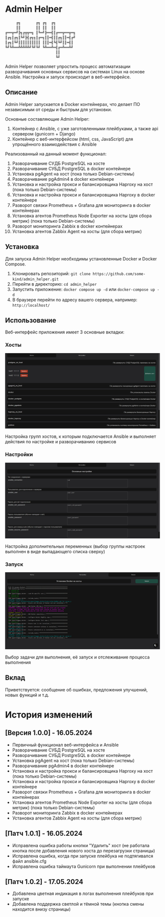 # Admin Helper

         ╔╗       ╔╗ ╔╗  ╔╗
         ║║       ║║ ║║  ║║ 
    ╔══╦═╝╠╗╔╦╦═╗ ║╚═╝╠══╣║╔══╦══╦═╗ 
    ║╔╗║╔╗║╚╝╠╣╔╗╗║╔═╗║║═╣║║╔╗║║═╣╔╝
    ║╔╗║╚╝║║║║║║║║║║ ║║║═╣╚╣╚╝║║═╣║
    ╚╝╚╩══╩╩╩╩╩╝╚╝╚╝ ╚╩══╩═╣╔═╩══╩╝
                           ║║
                           ╚╝


Admin Helper позволяет упростить процесс автоматизации разворачивания основных сервисов на системах Linux на основе Ansible.
Настройка и запуск происходит в веб-интерфейсе.

## Описание

Admin Helper запускается в Docker контейнерах, что делает ПО независимым от среды и быстрым для установки.

Основные составляющие Admin Helper:
1) Контейнер с Ansible, с уже заготовленными плейбуками, а также api сервером (gunicorn + Django)
2) Контейнер с веб-интерфейсом (html, css, JavaScript) для упрощённого взаимодействия с Ansible

Реализованный на данный момент функционал:
1) Разворачивание СУДБ PostgreSQL на хосте
2) Разворачивание СУБД PostgreSQL в docker контейнере
3) Установка pgAgent на хост (пока только Debian-системы)
4) Разворачивание pgAdmin4 в docker контейнере
5) Установка и настройка прокси и балансировщика Haproxy на хост (пока только Debian-системы)
6) Установка и настройка прокси и балансировщика Haproxy в docker контейнере
7) Разворот связки Prometheus + Grafana для мониторинга в docker контейнерах
8) Установка агентов Prometheus Node Exporter на хосты (для сбора метрик) (пока только Debian-системы)
9) Разворот мониторинга Zabbix в docker контейнерах
10) Установка агентов Zabbix Agent на хосты (для сбора метрик)

## Установка

Для запуска Admin Helper необходимы установленные Docker и Docker Compose.

1. Клонировать репозиторий: `git clone https://github.com/some-kind/admin_helper.git`
2. Перейти в директорию: `cd admin_helper`
3. Запустить приложение: `docker compose up -d` или `docker-compose up -d`
4. В браузере перейти по адресу вашего сервера, например: `http://localhost/`

## Использование

Веб-интерфейс приложения имеет 3 основные вкладки:
### Хосты
![Вкладка Хосты](README_images/page_hosts.png)

Настройка групп хостов, к которым подключается Ansible и выполняет действия по настройке и разворачиванию сервисов

### Настройки
![Вкладка Настройки](README_images/page_settings.png)

Настройка дополнительных переменных (выбор группы настроек выполнен в виде выпадающего списка сверху)

### Запуск
![Вкладка Запуск](README_images/page_run.png)

Выбор задачи для выполнения, её запуск и отслеживание процесса выполнения

## Вклад

Приветствуется: сообщение об ошибках, предложения улучшений, новых функций и т.д.


# История изменений

## [Версия 1.0.0] - 16.05.2024

- Первичный функционал веб-интерфейса и Ansible
- Разворачивание СУБД PostgreSQL на хосте
- Разворачивание СУБД PostgreSQL в docker контейнере
- Установка pgAgent на хост (пока только Debian-системы)
- Разворачивание pgAdmin4 в docker контейнере
- Установка и настройка прокси и балансировщика Haproxy на хост (пока только Debian-системы)
- Установка и настройка прокси и балансировщика Haproxy в docker контейнере
- Разворот связки Prometheus + Grafana для мониторинга в docker контейнерах
- Установка агентов Prometheus Node Exporter на хосты (для сбора метрик) (пока только Debian-системы)
- Разворот мониторинга Zabbix в docker контейнерах
- Установка агентов Zabbix Agent на хосты (для сбора метрик)

## [Патч 1.0.1] - 16.05.2024

- Исправлена ошибка работы кнопки "Удалить" хост (не работала кнопка после добавления нового хоста до перезагрузки страницы)
- Исправлена ошибка, когда при запуске плейбука не подтягивался файл ansible.cfg
- Исправлена ошибка таймаута Gunicorn при выполнении плейбуков 

## [Патч 1.0.2] - 17.05.2024

- Добавлена цветная индикация в логах выполнения плейбуков при запуске
- Добавлена поддержка светлой и тёмной темы (кнопка смены находится внизу страницы)

